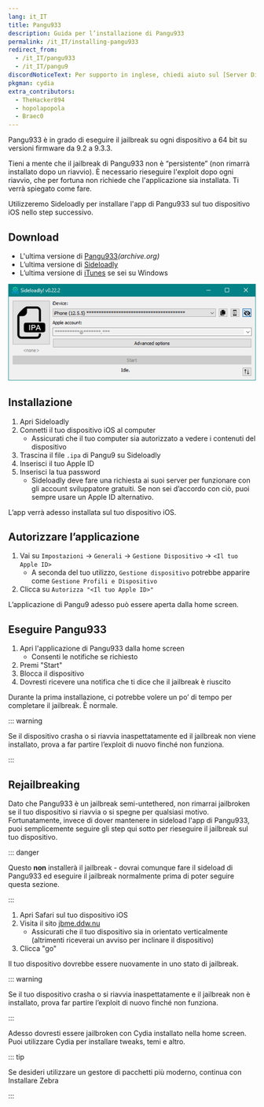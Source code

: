```yaml
---
lang: it_IT
title: Pangu933
description: Guida per l’installazione di Pangu933
permalink: /it_IT/installing-pangu933
redirect_from:
  - /it_IT/pangu933
  - /it_IT/pangu9
discordNoticeText: Per supporto in inglese, chiedi aiuto sul [Server Discord](http://discord.legacyjailbreak.com/) di r/LegacyJailbreak.
pkgman: cydia
extra_contributors:
  - TheHacker894
  - hopolapopola
  - Braec0
---
```


Pangu933 è in grado di eseguire il jailbreak su ogni dispositivo a 64 bit su versioni firmware da 9.2 a 9.3.3.

Tieni a mente che il jailbreak di Pangu933 non è “persistente” (non rimarrà installato dopo un riavvio). È necessario rieseguire l'exploit dopo ogni riavvio, che per fortuna non richiede che l'applicazione sia installata. Ti verrà spiegato come fare.

Utilizzeremo Sideloadly per installare l'app di Pangu933 sul tuo dispositivo iOS nello step successivo.

## Download

- L'ultima versione di [Pangu933](https://web.archive.org/web/20170214021020/http://dl.pangu.25pp.com/jb/NvwaStone_1.1.ipa)_(archive.org)_
- L’ultima versione di [Sideloadly](https://sideloadly.io/)
- L’ultima versione di [iTunes](https://www.apple.com/itunes/download/win32) se sei su Windows

![Uno screenshot dell’applicazione di Sideloadly (Windows)](/assets/images/sideloadly_win.png)

## Installazione

1. Apri Sideloadly
1. Connetti il tuo dispositivo iOS al computer
    - Assicurati che il tuo computer sia autorizzato a vedere i contenuti del dispositivo
1. Trascina il file `.ipa` di Pangu9 su Sideloadly
1. Inserisci il tuo Apple ID
1. Inserisci la tua password
    - Sideloadly deve fare una richiesta ai suoi server per funzionare con gli account sviluppatore gratuiti. Se non sei d’accordo con ciò, puoi sempre usare un Apple ID alternativo.

L’app verrà adesso installata sul tuo dispositivo iOS.

## Autorizzare l’applicazione

1. Vai su `Impostazioni` -> `Generali` -> `Gestione Dispositivo` -> `<Il tuo Apple ID>`
    - A seconda del tuo utilizzo, `Gestione dispositivo` potrebbe apparire come `Gestione Profili e Dispositivo`
1. Clicca su `Autorizza "<Il tuo Apple ID>"`

L’applicazione di Pangu9 adesso può essere aperta dalla home screen.

## Eseguire Pangu933

1. Apri l'applicazione di Pangu933 dalla home screen
    - Consenti le notifiche se richiesto
1. Premi "Start"
1. Blocca il dispositivo
1. Dovresti ricevere una notifica che ti dice che il jailbreak è riuscito

Durante la prima installazione, ci potrebbe volere un po’ di tempo per completare il jailbreak. È normale.

::: warning

Se il dispositivo crasha o si riavvia inaspettatamente ed il jailbreak non viene installato, prova a far partire l’exploit di nuovo finché non funziona.

:::

## Rejailbreaking

Dato che Pangu933 è un jailbreak semi-untethered, non rimarrai jailbroken se il tuo dispositivo si riavvia o si spegne per qualsiasi motivo. Fortunatamente, invece di dover mantenere in sideload l'app di Pangu933, puoi semplicemente seguire gli step qui sotto per rieseguire il jailbreak sul tuo dispositivo.

::: danger

Questo **non** installerà il jailbreak - dovrai comunque fare il sideload di Pangu933 ed eseguire il jailbreak normalmente prima di poter seguire questa sezione.

:::

1. Apri Safari sul tuo dispositivo iOS
1. Visita il sito [jbme.ddw.nu](http://jbme.ddw.nu)
    - Assicurati che il tuo dispositivo sia in orientato verticalmente (altrimenti riceverai un avviso per inclinare il dispositivo)
1. Clicca "go"

Il tuo dispositivo dovrebbe essere nuovamente in uno stato di jailbreak.

::: warning

Se il tuo dispositivo crasha o si riavvia inaspettatamente e il jailbreak non è installato, prova far partire l’exploit di nuovo finché non funziona.

:::

Adesso dovresti essere jailbroken con Cydia installato nella home screen. Puoi utilizzare Cydia per installare <router-link to="/faq/#what-are-tweaks">tweaks</router-link>, temi e altro.

::: tip

Se desideri utilizzare un gestore di pacchetti più moderno, continua con <router-link to="/installing-zebra">Installare Zebra</router-link>

:::
